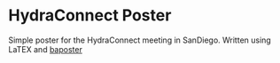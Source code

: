 # HydraConnect Poster

Simple poster for the HydraConnect meeting in SanDiego.  Written using LaTEX and
[baposter](http://www.brian-amberg.de/uni/poster/)